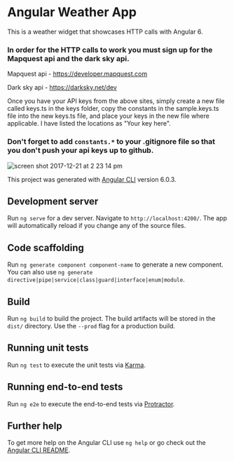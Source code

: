 # Angular Weather App
This is a weather widget that showcases HTTP calls with Angular 6.

### In order for the HTTP calls to work you must sign up for the Mapquest api and the dark sky api.

Mapquest api - https://developer.mapquest.com

Dark sky api - https://darksky.net/dev

Once you have your API keys from the above sites, simply create a new file called keys.ts in the keys folder, copy the constants in the sample.keys.ts file into the new keys.ts file, and place your keys in the new file where applicable. I have listed the locations as "Your key here".

### Don't forget to add `constants.*` to your .gitignore file so that you don't push your api keys up to github.



![screen shot 2017-12-21 at 2 23 14 pm](https://user-images.githubusercontent.com/10776779/34275689-a5db4b1c-e65b-11e7-9aae-cd98058cc537.png)

This project was generated with [Angular CLI](https://github.com/angular/angular-cli) version 6.0.3.

## Development server

Run `ng serve` for a dev server. Navigate to `http://localhost:4200/`. The app will automatically reload if you change any of the source files.

## Code scaffolding

Run `ng generate component component-name` to generate a new component. You can also use `ng generate directive|pipe|service|class|guard|interface|enum|module`.

## Build

Run `ng build` to build the project. The build artifacts will be stored in the `dist/` directory. Use the `--prod` flag for a production build.

## Running unit tests

Run `ng test` to execute the unit tests via [Karma](https://karma-runner.github.io).

## Running end-to-end tests

Run `ng e2e` to execute the end-to-end tests via [Protractor](http://www.protractortest.org/).

## Further help

To get more help on the Angular CLI use `ng help` or go check out the [Angular CLI README](https://github.com/angular/angular-cli/blob/master/README.md).
